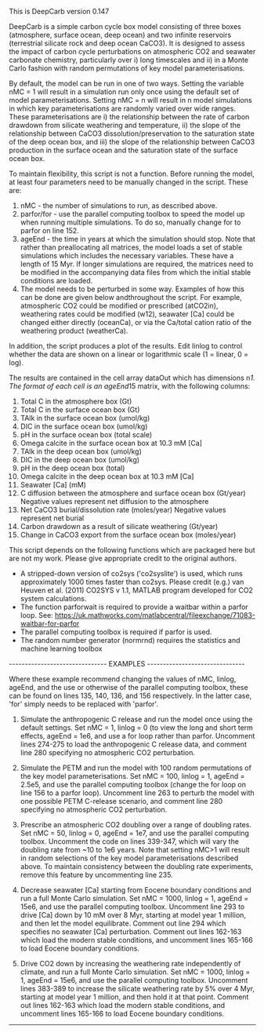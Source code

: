This is DeepCarb version 0.147

DeepCarb is a simple carbon cycle box model consisting of three boxes
(atmosphere, surface ocean, deep ocean) and two infinite reservoirs
(terrestrial silicate rock and deep ocean CaCO3). It is designed to
assess the impact of carbon cycle perturbations on atmospheric CO2 and
seawater carbonate chemistry, particularly over i) long timescales and
ii) in a Monte Carlo fashion with random permutations of key model
parameterisations.

By default, the model can be run in one of two ways. Setting the variable
nMC = 1 will result in a simulation run only once using the default set
of model parameterisations. Setting nMC = n will result in n model
simulations in which key parameterisations are randomly varied over wide
ranges. These parameterisations are i) the relationship between the rate 
of carbon drawdown from silicate weathering and temperature, ii) the
slope of the relationship between CaCO3 dissolution/preservation to the 
saturation state of the deep ocean box, and iii) the slope of the
relationship between CaCO3 production in the surface ocean and the
saturation state of the surface ocean box.

To maintain flexibility, this script is not a function. Before running
the model, at least four parameters need to be manually changed in the
script. These are:
  1) nMC - the number of simulations to run, as described above.
  2) parfor/for - use the parallel computing toolbox to speed the model
     up when running multiple simulations. To do so, manually change
     for to parfor on line 152.
  3) ageEnd - the time in years at which the simulation should stop. Note
     that rather than preallocating all matrices, the model loads a set of
     stable simulations which includes the necessary variables. These
     have a length of 15 Myr. If longer simulations are required, the
     matrices need to be modified in the accompanying data files from 
     which the initial stable conditions are loaded.
  4) The model needs to be perturbed in some way. Examples of how this
     can be done are given below andthroughout the script. For example, 
     atmospheric CO2 could be modified or prescribed (atCO2in), weathering 
     rates could be modified (w12), seawater [Ca] could be changed either 
     directly (oceanCa), or via the Ca/total cation ratio of the
     weathering product (weatherCa).

In addition, the script produces a plot of the results. Edit linlog to 
control whether the data are shown on a linear or logarithmic scale 
(1 = linear, 0  = log).

The results are contained in the cell array dataOut which has dimensions 
n*1. The format of each cell is an ageEnd*15 matrix, with the following 
columns:
  1) Total C in the atmosphere box (Gt)
  2) Total C in the surface ocean box (Gt)
  3) TAlk in the surface ocean box (umol/kg)
  4) DIC in the surface ocean box (umol/kg)
  5) pH in the surface ocean box (total scale)
  6) Omega calcite in the surface ocean box at 10.3 mM [Ca]
  7) TAlk in the deep ocean box (umol/kg)
  8) DIC in the deep ocean box (umol/kg)
  9) pH in the deep ocean box (total)
  10) Omega calcite in the deep ocean box at 10.3 mM [Ca]
  11) Seawater [Ca] (mM)
  12) C diffusion between the atmosphere and surface ocean box (Gt/year)
      Negative values represent net diffusion to the atmosphere
  13) Net CaCO3 burial/dissolution rate (moles/year)
      Negative values represent net burial
  14) Carbon drawdown as a result of silicate weathering (Gt/year)
  15) Change in CaCO3 export from the surface ocean box (moles/year)


This script depends on the following functions which are packaged here
but are not my work. Please give appropriate credit to the original
authors.
- A stripped-down version of co2sys ('co2syslite') is used, which runs
approximately 1000 times faster than co2sys. Please credit (e.g.) van
Heuven et al. (2011) CO2SYS v 1.1, MATLAB program developed for CO2 
system calculations.
- The function parforwait is required to provide a waitbar within a
parfor loop. See:
https://uk.mathworks.com/matlabcentral/fileexchange/71083-waitbar-for-parfor
- The parallel computing toolbox is required if parfor is used.
- The random number generator (normrnd) requires the statistics and
machine learning toolbox


------------------------------- EXAMPLES -------------------------------

Where these example recommend changing the values of nMC, linlog, ageEnd,
and the use or otherwise of the parallel computing toolbox, these can be
found on lines 135, 140, 136, and 156 respectively. In the latter case,
'for' simply needs to be replaced with 'parfor'.

1. Simulate the anthropogenic C release and run the model once using the
default settings. Set nMC = 1, linlog = 0 (to view the long and short
term effects, ageEnd = 1e6, and use a for loop rather than parfor.
Uncomment lines 274-275 to load the anthropogenic C release data, and
comment line 280 specifying no atmospheric CO2 perturbation.

2. Simulate the PETM and run the model with 100 random permutations of
the key model parameterisations. Set nMC = 100, linlog = 1, ageEnd =
2.5e5, and use the parallel computing toolbox (change the for loop on
line 156 to a parfor loop). Uncomment line 263 to perturb the model with
one possible PETM C-release scenario, and comment line 280 specifying no
atmospheric CO2 perturbation.

3. Prescribe an atmospheric CO2 doubling over a range of doubling rates.
Set nMC = 50, linlog = 0, ageEnd = 1e7, and use the parallel computing
toolbox. Uncomment the code on lines 339-347, which will vary the
doubling rate from ~10 to 1e6 years. Note that setting nMC>1 will result
in random selections of the key model parameterisations described above.
To maintain consistency between the doubling rate experiments, remove
this feature by uncommenting line 235.

4. Decrease seawater [Ca] starting from Eocene boundary conditions and
run a full Monte Carlo simulation. Set nMC = 1000, linlog = 1, ageEnd =
15e6, and use the parallel computing toolbox. Uncomment line 293 to drive
[Ca] down by 10 mM over 8 Myr, starting at model year 1 million, and then
let the model equilibrate. Comment out line 294 which specifies no
seawater [Ca] perturbation. Comment out lines 162-163 which load the 
modern stable conditions, and uncomment lines 165-166 to load Eocene
boundary conditions.

5. Drive CO2 down by increasing the weathering rate independently of
climate, and run a full Monte Carlo simulation. Set nMC = 1000, linlog =
1, ageEnd = 15e6, and use the parallel computing toolbox. Uncomment lines
383-389 to increase the silicate weathering rate by 5% over 4 Myr,
starting at model year 1 million, and then hold it at that point. Comment
out lines 162-163 which load the modern stable conditions, and uncomment
lines 165-166 to load Eocene boundary conditions.

------------------------------------------------------------------------
